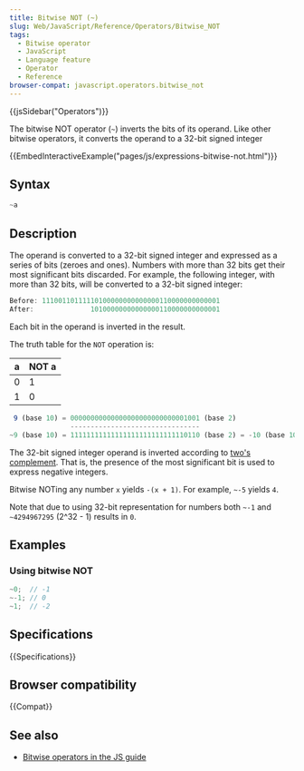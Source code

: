 ```yaml
---
title: Bitwise NOT (~)
slug: Web/JavaScript/Reference/Operators/Bitwise_NOT
tags:
  - Bitwise operator
  - JavaScript
  - Language feature
  - Operator
  - Reference
browser-compat: javascript.operators.bitwise_not
---
```

{{jsSidebar("Operators")}}

The bitwise NOT operator (`~`) inverts the bits of its operand. Like other
bitwise operators, it converts the operand to a 32-bit signed integer

{{EmbedInteractiveExample("pages/js/expressions-bitwise-not.html")}}

## Syntax

```js
~a
```

## Description

The operand is converted to a 32-bit signed integer and expressed as a series of
bits (zeroes and ones). Numbers with more than 32 bits get their most
significant bits discarded. For example, the following integer, with more than
32 bits, will be converted to a 32-bit signed integer:

```js
Before: 11100110111110100000000000000110000000000001
After:              10100000000000000110000000000001
```

Each bit in the operand is inverted in the result.

The truth table for the `NOT` operation is:

| a   | NOT a |
| --- | ----- |
| 0   | 1     |
| 1   | 0     |

```js
 9 (base 10) = 00000000000000000000000000001001 (base 2)
               --------------------------------
~9 (base 10) = 11111111111111111111111111110110 (base 2) = -10 (base 10)
```

The 32-bit signed integer operand is inverted according to
[two's complement](https://en.wikipedia.org/wiki/Two%27s_complement). That is,
the presence of the most significant bit is used to express negative integers.

Bitwise NOTing any number `x` yields `-(x + 1)`. For example, `~-5` yields `4`.

Note that due to using 32-bit representation for numbers both `~-1` and
`~4294967295` (2^32 - 1) results in `0`.

## Examples

### Using bitwise NOT

```js
~0;  // -1
~-1; // 0
~1;  // -2
```

## Specifications

{{Specifications}}

## Browser compatibility

{{Compat}}

## See also

- [Bitwise operators in the JS guide](/en-US/docs/Web/JavaScript/Guide/Expressions_and_Operators#bitwise)
